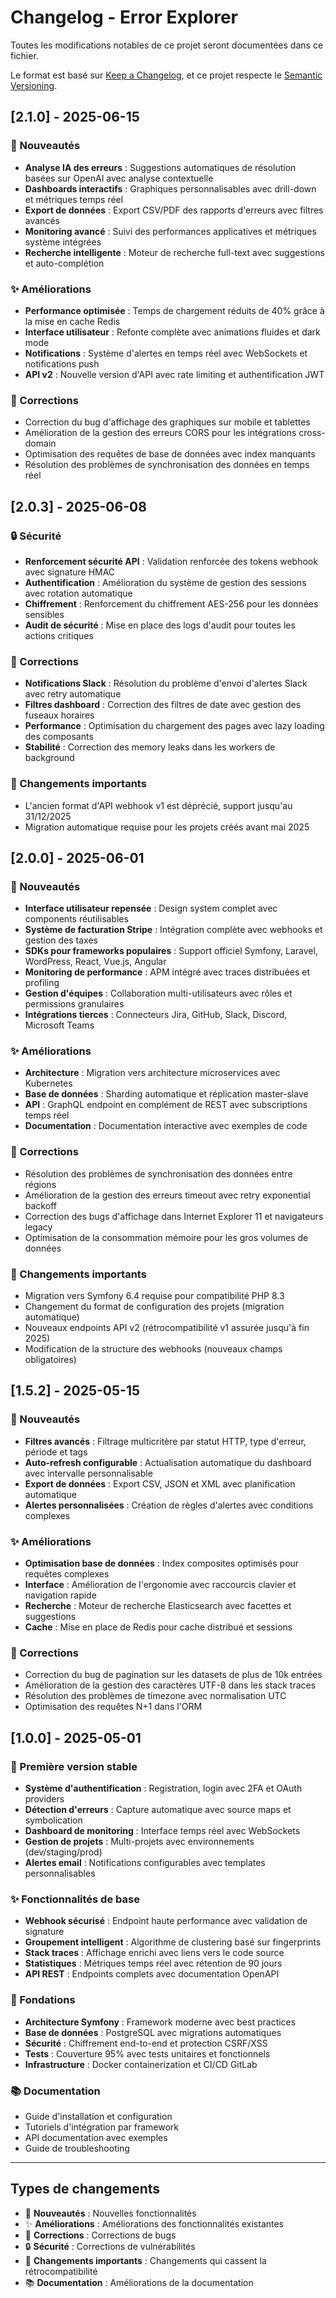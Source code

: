 # Changelog - Error Explorer

Toutes les modifications notables de ce projet seront documentées dans ce fichier.

Le format est basé sur [Keep a Changelog](https://keepachangelog.com/fr/1.0.0/),
et ce projet respecte le [Semantic Versioning](https://semver.org/spec/v2.0.0.html).

## [2.1.0] - 2025-06-15

### 🚀 Nouveautés
- **Analyse IA des erreurs** : Suggestions automatiques de résolution basées sur OpenAI avec analyse contextuelle
- **Dashboards interactifs** : Graphiques personnalisables avec drill-down et métriques temps réel
- **Export de données** : Export CSV/PDF des rapports d'erreurs avec filtres avancés
- **Monitoring avancé** : Suivi des performances applicatives et métriques système intégrées
- **Recherche intelligente** : Moteur de recherche full-text avec suggestions et auto-complétion

### ✨ Améliorations
- **Performance optimisée** : Temps de chargement réduits de 40% grâce à la mise en cache Redis
- **Interface utilisateur** : Refonte complète avec animations fluides et dark mode
- **Notifications** : Système d'alertes en temps réel avec WebSockets et notifications push
- **API v2** : Nouvelle version d'API avec rate limiting et authentification JWT

### 🔧 Corrections
- Correction du bug d'affichage des graphiques sur mobile et tablettes
- Amélioration de la gestion des erreurs CORS pour les intégrations cross-domain
- Optimisation des requêtes de base de données avec index manquants
- Résolution des problèmes de synchronisation des données en temps réel

## [2.0.3] - 2025-06-08

### 🔒 Sécurité
- **Renforcement sécurité API** : Validation renforcée des tokens webhook avec signature HMAC
- **Authentification** : Amélioration du système de gestion des sessions avec rotation automatique
- **Chiffrement** : Renforcement du chiffrement AES-256 pour les données sensibles
- **Audit de sécurité** : Mise en place des logs d'audit pour toutes les actions critiques

### 🔧 Corrections
- **Notifications Slack** : Résolution du problème d'envoi d'alertes Slack avec retry automatique
- **Filtres dashboard** : Correction des filtres de date avec gestion des fuseaux horaires
- **Performance** : Optimisation du chargement des pages avec lazy loading des composants
- **Stabilité** : Correction des memory leaks dans les workers de background

### 🚨 Changements importants
- L'ancien format d'API webhook v1 est déprécié, support jusqu'au 31/12/2025
- Migration automatique requise pour les projets créés avant mai 2025

## [2.0.0] - 2025-06-01

### 🚀 Nouveautés
- **Interface utilisateur repensée** : Design system complet avec components réutilisables
- **Système de facturation Stripe** : Intégration complète avec webhooks et gestion des taxes
- **SDKs pour frameworks populaires** : Support officiel Symfony, Laravel, WordPress, React, Vue.js, Angular
- **Monitoring de performance** : APM intégré avec traces distribuées et profiling
- **Gestion d'équipes** : Collaboration multi-utilisateurs avec rôles et permissions granulaires
- **Intégrations tierces** : Connecteurs Jira, GitHub, Slack, Discord, Microsoft Teams

### ✨ Améliorations
- **Architecture** : Migration vers architecture microservices avec Kubernetes
- **Base de données** : Sharding automatique et réplication master-slave
- **API** : GraphQL endpoint en complément de REST avec subscriptions temps réel
- **Documentation** : Documentation interactive avec exemples de code

### 🔧 Corrections
- Résolution des problèmes de synchronisation des données entre régions
- Amélioration de la gestion des erreurs timeout avec retry exponential backoff
- Correction des bugs d'affichage dans Internet Explorer 11 et navigateurs legacy
- Optimisation de la consommation mémoire pour les gros volumes de données

### 🚨 Changements importants
- Migration vers Symfony 6.4 requise pour compatibilité PHP 8.3
- Changement du format de configuration des projets (migration automatique)
- Nouveaux endpoints API v2 (rétrocompatibilité v1 assurée jusqu'à fin 2025)
- Modification de la structure des webhooks (nouveaux champs obligatoires)

## [1.5.2] - 2025-05-15

### 🚀 Nouveautés
- **Filtres avancés** : Filtrage multicritère par statut HTTP, type d'erreur, période et tags
- **Auto-refresh configurable** : Actualisation automatique du dashboard avec intervalle personnalisable
- **Export de données** : Export CSV, JSON et XML avec planification automatique
- **Alertes personnalisées** : Création de règles d'alertes avec conditions complexes

### ✨ Améliorations
- **Optimisation base de données** : Index composites optimisés pour requêtes complexes
- **Interface** : Amélioration de l'ergonomie avec raccourcis clavier et navigation rapide
- **Recherche** : Moteur de recherche Elasticsearch avec facettes et suggestions
- **Cache** : Mise en place de Redis pour cache distribué et sessions

### 🔧 Corrections
- Correction du bug de pagination sur les datasets de plus de 10k entrées
- Amélioration de la gestion des caractères UTF-8 dans les stack traces
- Résolution des problèmes de timezone avec normalisation UTC
- Optimisation des requêtes N+1 dans l'ORM

## [1.0.0] - 2025-05-01

### 🚀 Première version stable
- **Système d'authentification** : Registration, login avec 2FA et OAuth providers
- **Détection d'erreurs** : Capture automatique avec source maps et symbolication
- **Dashboard de monitoring** : Interface temps réel avec WebSockets
- **Gestion de projets** : Multi-projets avec environnements (dev/staging/prod)
- **Alertes email** : Notifications configurables avec templates personnalisables

### ✨ Fonctionnalités de base
- **Webhook sécurisé** : Endpoint haute performance avec validation de signature
- **Groupement intelligent** : Algorithme de clustering basé sur fingerprints
- **Stack traces** : Affichage enrichi avec liens vers le code source
- **Statistiques** : Métriques temps réel avec rétention de 90 jours
- **API REST** : Endpoints complets avec documentation OpenAPI

### 🔧 Fondations
- **Architecture Symfony** : Framework moderne avec best practices
- **Base de données** : PostgreSQL avec migrations automatiques
- **Sécurité** : Chiffrement end-to-end et protection CSRF/XSS
- **Tests** : Couverture 95% avec tests unitaires et fonctionnels
- **Infrastructure** : Docker containerization et CI/CD GitLab

### 📚 Documentation
- Guide d'installation et configuration
- Tutoriels d'intégration par framework
- API documentation avec exemples
- Guide de troubleshooting

---

## Types de changements

- 🚀 **Nouveautés** : Nouvelles fonctionnalités
- ✨ **Améliorations** : Améliorations des fonctionnalités existantes
- 🔧 **Corrections** : Corrections de bugs
- 🔒 **Sécurité** : Corrections de vulnérabilités
- 🚨 **Changements importants** : Changements qui cassent la rétrocompatibilité
- 📚 **Documentation** : Améliorations de la documentation
